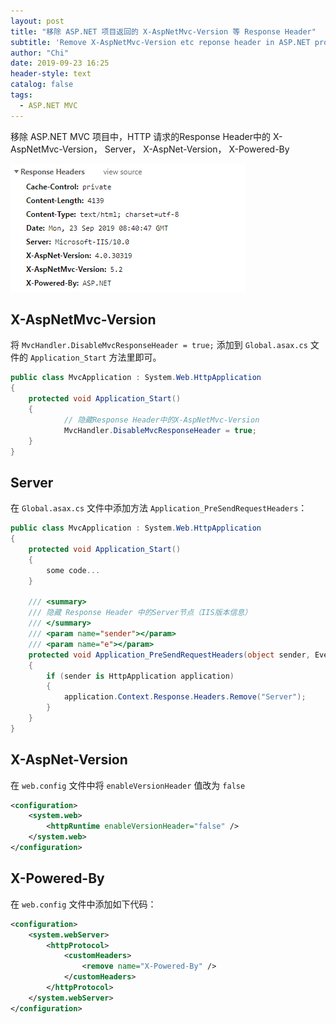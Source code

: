 ```yaml
---
layout: post
title: "移除 ASP.NET 项目返回的 X-AspNetMvc-Version 等 Response Header"
subtitle: 'Remove X-AspNetMvc-Version etc reponse header in ASP.NET project'
author: "Chi"
date: 2019-09-23 16:25
header-style: text
catalog: false
tags:
  - ASP.NET MVC
---
```


移除 ASP.NET MVC 项目中，HTTP 请求的Response Header中的 X-AspNetMvc-Version， Server， X-AspNet-Version， X-Powered-By

![Reponse Header](/img/in-post/2019-09-23-remove-aspnet-version/2019-09-23-reponse-header.png)

## X-AspNetMvc-Version

将 `MvcHandler.DisableMvcResponseHeader = true;` 添加到 `Global.asax.cs` 文件的 `Application_Start` 方法里即可。

``` C#
public class MvcApplication : System.Web.HttpApplication
{
    protected void Application_Start()
    {
            // 隐藏Response Header中的X-AspNetMvc-Version
            MvcHandler.DisableMvcResponseHeader = true;
    }
}
```

## Server

在 `Global.asax.cs` 文件中添加方法 `Application_PreSendRequestHeaders`：

``` C#
public class MvcApplication : System.Web.HttpApplication
{
    protected void Application_Start()
    {
        some code...
    }

    /// <summary>
    /// 隐藏 Response Header 中的Server节点（IIS版本信息）
    /// </summary>
    /// <param name="sender"></param>
    /// <param name="e"></param>
    protected void Application_PreSendRequestHeaders(object sender, EventArgs e)
    {
        if (sender is HttpApplication application)
        {
            application.Context.Response.Headers.Remove("Server");
        }
    }
}
```

## X-AspNet-Version

在 `web.config` 文件中将 `enableVersionHeader` 值改为 `false`

``` XML
<configuration>
    <system.web>
        <httpRuntime enableVersionHeader="false" />
    </system.web>
</configuration>

```

## X-Powered-By

在 `web.config` 文件中添加如下代码：

``` XML
<configuration>
    <system.webServer>
        <httpProtocol>
            <customHeaders>
                <remove name="X-Powered-By" />
            </customHeaders>
        </httpProtocol>
    </system.webServer>
</configuration>
```
